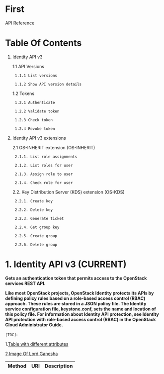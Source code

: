 # First
API Reference                                                     

         
# Table Of Contents
1. Identity API v3
 
    1.1 API Versions

        1.1.1 List versions
        
        1.1.2 Show API version details
        
    1.2 Tokens
        
        1.2.1 Authenticate
        
        1.2.2 Validate token
        
        1.2.3 Check token
        
        1.2.4 Revoke token
        
2. Identity API v3 extensions

    2.1 OS-INHERIT extension (OS-INHERIT)
    
        2.1.1. List role assignments
        
        2.1.2. List roles for user
        
        2.1.3. Assign role to user
        
        2.1.4. Check role for user
        
    2.2. Key Distribution Server (KDS) extension (OS-KDS)
    
        2.2.1. Create key
        
        2.2.2. Delete key
        
        2.2.3. Generate ticket
        
        2.2.4. Get group key
        
        2.2.5. Create group
        
        2.2.6. Delete group
        
# 1. Identity API v3 (CURRENT)
**Gets an authentication token that permits access to the OpenStack services REST API.**

**Like most OpenStack projects, OpenStack Identity protects its APIs by defining policy rules based on a role-based access control (RBAC) approach. These rules are stored in a JSON policy file. The Identity service configuration file, keystone.conf, sets the name and location of this policy file. For information about Identity API protection, see Identity API protection with role-based access control (RBAC) in the OpenStack Cloud Administrator Guide.**


`[TOC]`:

 1.[Table with different attributes](https://github.com/Randive/Test/edit/master/README.md)

 2.[Image Of Lord Ganesha](https://github.com/Randive/Test/edit/master/README.md)

|Method      | URI                             |Description                          |
|------------|---------------------------------|------------------------------------ |

                                                                                     
                        
